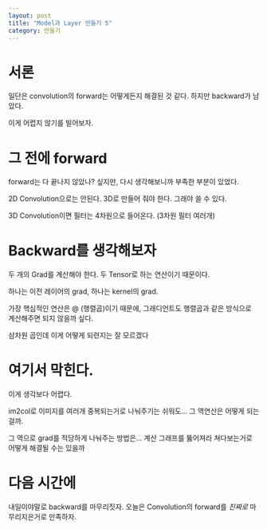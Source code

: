 ```yaml
---
layout: post
title: "Model과 Layer 만들기 5"
category: 만들기
---
```


# 서론

일단은 convolution의 forward는 어떻게든지 해결된 것 같다. 하지만 backward가 남았다.

이게 어렵지 않기를 빌어보자.

# 그 전에 forward

forward는 다 끝나지 않았나? 싶지만, 다시 생각해보니까 부족한 부분이 있었다.

2D Convolution으로는 안된다. 3D로 만들어 줘야 한다. 그래야 쓸 수 있다.

3D Convolution이면 필터는 4차원으로 들어온다. (3차원 필터 여러개)

# Backward를 생각해보자

두 개의 Grad를 계산해야 한다. 두 Tensor로 하는 연산이기 때문이다.

하나는 이전 레이어의 grad, 하나는 kernel의 grad.

가장 핵심적인 연산은 @ (행렬곱)이기 때문에, 그래디언트도 행렬곱과 같은 방식으로 계산해주면 되지 않을까 싶다.

삼차원 곱인데 이게 어떻게 되련지는 잘 모르겠다

# 여기서 막힌다.

이게 생각보다 어렵다.

im2col로 이미지를 여러개 중복되는거로 나눠주기는 쉬워도... 그 역연산은 어떻게 되는걸까.

그 역으로 grad를 적당하게 나눠주는 방법은... 계산 그래프를 뚫어져라 쳐다보는거로 어떻게 해결될 수는 있을까

# 다음 시간에

내일이야말로 backward를 마무리짓자. 오늘은 Convolution의 forward를 *진짜로* 마무리지은거로 만족하자.
